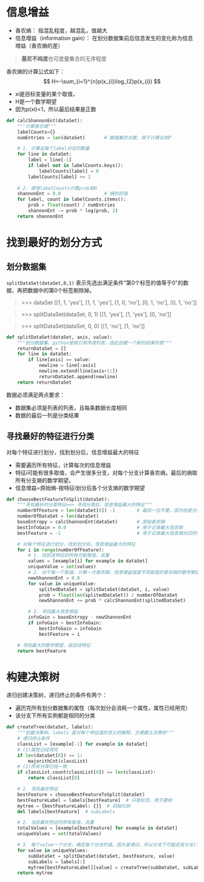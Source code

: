 # 信息增益
- 香农熵： 指混乱程度，越混乱，值越大
- 信息增益（information gain）： 在划分数据集前后信息发生的变化称为信息增益（香农熵的差）

> **基尼不纯度**也可度量集合的无序程度

香农熵的计算公式如下：
$$
H=-\sum_{i=1}^{n}p(x_{i})log_{2}p(x_{i})
$$

- xi是目标变量的某个取值，
- H是一个数学期望
- 因为p(xi)<1，所以最后结果是正数

```python
def calcShannonEnt(dataSet):
    """计算香农熵"""
    labelCounts={}
    numEntries = len(dataSet)       # 数据集的总数，用于计算比例P

    # 1. 计算出每个label对应的数量
    for line in dataSet:
        label = line[-1]
        if label not in labelCounts.keys():
            labelCounts[label] = 0
        labelCounts[label] += 1
	
	# 2. 使用labelCounts计算prob和H
    shannonEnt = 0.0                # 熵的初值
    for label, count in labelCounts.items():
        prob = float(count) / numEntries
        shannonEnt -= prob * log(prob, 2)
    return shannonEnt
```


# 找到最好的划分方式
## 划分数据集
`splitDataSet(dataSet,0,1)` 表示先选出满足条件"第0个标签的值等于0"的数据，再把数据中的第0个标签剔除掉。

> \>>> dataSet
> [[1, 1, 'yes'], [1, 1, 'yes'], [1, 0, 'no'], [0, 1, 'no'], [0, 1, 'no']]


> \>>> splitDataSet(dataSet, 0, 1)
> [[1, 'yes'], [1, 'yes'], [0, 'no']]


> \>>> splitDataSet(dataSet, 0, 0)
> [[1, 'no'], [1, 'no']]


```python
def splitDataSet(dataSet, axis, value):
    """划分数据集。python使用引用传递列表，因此创建一个新的结果列表"""
    returnDataSet = []
    for line in dataSet:
        if line[axis] == value:
            newline = line[:axis]
            newline.extend(line[axis+1:])
            returnDataSet.append(newline)
    return returnDataSet
```

数据必须满足两点要求：
- 数据集必须是列表的列表，且每条数据长度相同
- 数据的最后一列是分类结果


## 寻找最好的特征进行分类
对每个特征进行划分，找到划分后，信息增益最大的特征
- 需要遍历所有特征，计算每次的信息增益
- 特征i可能有很多取值，会产生很多分支，对每个分支计算香农熵。最后的熵取所有分支熵的数学期望。
- 信息增益=原始熵-按特征i划分后各个分支熵的数学期望

```python
def chooseBestFeatureToSplit(dataSet):
    """寻找最好的分类特征==> 寻找分类后，信息增益最大的特征"""
    numberOfFeature = len(dataSet[0]) -1        # 最后一位不要，因为他是分类结果
    numberOfDataSet = len(dataSet)
    baseEntropy = calcShannonEnt(dataSet)       # 原始香农熵
    bestInfoGain = 0.0                          # 用于记录最大信息熵
    bestFeature = -1                            # 用于记录最大信息熵对应的特征下标

    # 对每个特征进行划分，找到划分后，信息增益最大的特征
    for i in range(numberOfFeature):
        # 1. 找到该特征的所有可能取值，去重
        values = [example[i] for example in dataSet]
        uniqueValue = set(values)
        # 2. 对于每一个取值，计算一次香农熵，信息增益就是不同取值的香农熵的数学期望
        newShannonEnt = 0.0
        for value in uniqueValue:
            splitedDataSet = splitDataSet(dataSet, i, value)
            prob = float(len(splitedDataSet)) / numberOfDataSet
            newShannonEnt += prob * calcShannonEnt(splitedDataSet)

        # 3. 寻找最大信息增益
        infoGain = baseEntropy - newShannonEnt
        if infoGain > bestInfoGain:
            bestInfoGain = infoGain
            bestFeature = i

    # 寻找最大的数学期望，返回该特征
    return bestFeature
```

# 构建决策树
递归创建决策树，递归终止的条件有两个：
- 遍历完所有划分数据集的属性（每次划分会消耗一个属性，属性已经用完）
- 该分支下所有实例都是相同的分类

```python
def createTree(dataSet, labels):
    """创建决策树。labels 是对每个特征值的含义的解释，方便建立决策树"""
    # 递归终止条件
    classList = [example[-1] for example in dataSet]
    # (1)属性已经用完
    if len(dataSet[0]) == 1:
        majorithCnt(classList)
    # (2)所有分类已经一致
    if classList.count(classList[0]) == len(classList):
        return classList[0]

    # 1. 寻找最优特征
    bestFeature = chooseBestFeatureToSplit(dataSet)
    bestFeatureLabel = labels[bestFeature]  # 只是标签，用于建树
    mytree = {bestFeatureLabel: {}}  # 初始化树
    del labels[bestFeature]  # subLabels

    # 2. 当前最优特征的所有取值，去重
    totalValues = [example[bestFeature] for example in dataSet]
    uniqueValues = set(totalValues)

    # 3. 每个value一个分支，确定每个分支的值。因为是递归，所以分支下可能还有分支(字典里可能嵌套字典)，如果该分支已经可以结束，则返回返回classList中的一个(分类结果)
    for value in uniqueValues:
        subDataSet = splitDataSet(dataSet, bestFeature, value)
        subLabels = labels[:]
        mytree[bestFeatureLabel][value] = createTree(subDataSet, subLabels)
    return mytree
```